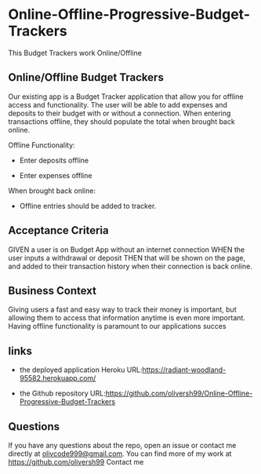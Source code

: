 # Online-Offline-Progressive-Budget-Trackers
This Budget Trackers work Online/Offline 
## Online/Offline Budget Trackers
 Our existing app is a Budget Tracker application that allow you for offline access and functionality.
The user will be able to add expenses and deposits to their budget with or without a connection. When entering transactions offline, they should populate the total when brought back online.

Offline Functionality:

  * Enter deposits offline

  * Enter expenses offline

When brought back online:

  * Offline entries should be added to tracker.

## Acceptance Criteria
GIVEN a user is on Budget App without an internet connection
WHEN the user inputs a withdrawal or deposit
THEN that will be shown on the page, and added to their transaction history when their connection is back online.

## Business Context

Giving users a fast and easy way to track their money is important, but allowing them to access that information anytime is even more important. Having offline functionality is paramount to our applications succes

## links

  * the deployed application Heroku URL:https://radiant-woodland-95582.herokuapp.com/

  * the Github repository URL:https://github.com/oliversh99/Online-Offline-Progressive-Budget-Trackers

  
## Questions
If you have any questions about the repo, open an issue or contact me directly at olivcode999@gmail.com. You can find more of my work at https://github.com/oliversh99
Contact me 